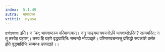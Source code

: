 ```yaml
---
index:  5.1.49
sutra:  भागाद्यच्च
vritti:  nyasa
---
```


`ठञोऽपवादः` इति। न `कः; भागशब्दस्य परिमाणत्वात्। ननु चाङ्गमात्रवचनोऽपि भागशब्दोऽस्ति? सत्यमस्ति; न तु तस्येह ग्रहणम्। तस्य हि ग्रहणे वृद्ध्यादिभिः सम्बन्दो नोपपद्यते। परिमाणवचनस्तु प्रसिद्धो रूपकांशे वर्त्तत इति वृद्ध्यादिभिः सम्बन्धः उपपद्यते।।

